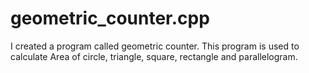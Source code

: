 # geometric_counter.cpp
I created a program called geometric counter. This program is used to calculate Area of circle, triangle, square, rectangle and parallelogram.
